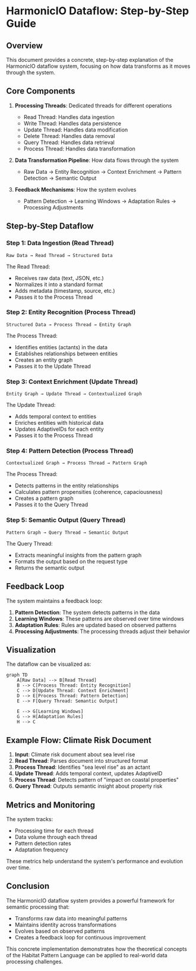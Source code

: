 # HarmonicIO Dataflow: Step-by-Step Guide

## Overview

This document provides a concrete, step-by-step explanation of the HarmonicIO dataflow system, focusing on how data transforms as it moves through the system.

## Core Components

1. **Processing Threads**: Dedicated threads for different operations
   - Read Thread: Handles data ingestion
   - Write Thread: Handles data persistence
   - Update Thread: Handles data modification
   - Delete Thread: Handles data removal
   - Query Thread: Handles data retrieval
   - Process Thread: Handles data transformation

2. **Data Transformation Pipeline**: How data flows through the system
   - Raw Data → Entity Recognition → Context Enrichment → Pattern Detection → Semantic Output

3. **Feedback Mechanisms**: How the system evolves
   - Pattern Detection → Learning Windows → Adaptation Rules → Processing Adjustments

## Step-by-Step Dataflow

### Step 1: Data Ingestion (Read Thread)
```
Raw Data → Read Thread → Structured Data
```

The Read Thread:
- Receives raw data (text, JSON, etc.)
- Normalizes it into a standard format
- Adds metadata (timestamp, source, etc.)
- Passes it to the Process Thread

### Step 2: Entity Recognition (Process Thread)
```
Structured Data → Process Thread → Entity Graph
```

The Process Thread:
- Identifies entities (actants) in the data
- Establishes relationships between entities
- Creates an entity graph
- Passes it to the Update Thread

### Step 3: Context Enrichment (Update Thread)
```
Entity Graph → Update Thread → Contextualized Graph
```

The Update Thread:
- Adds temporal context to entities
- Enriches entities with historical data
- Updates AdaptiveIDs for each entity
- Passes it to the Process Thread

### Step 4: Pattern Detection (Process Thread)
```
Contextualized Graph → Process Thread → Pattern Graph
```

The Process Thread:
- Detects patterns in the entity relationships
- Calculates pattern propensities (coherence, capaciousness)
- Creates a pattern graph
- Passes it to the Query Thread

### Step 5: Semantic Output (Query Thread)
```
Pattern Graph → Query Thread → Semantic Output
```

The Query Thread:
- Extracts meaningful insights from the pattern graph
- Formats the output based on the request type
- Returns the semantic output

## Feedback Loop

The system maintains a feedback loop:

1. **Pattern Detection**: The system detects patterns in the data
2. **Learning Windows**: These patterns are observed over time windows
3. **Adaptation Rules**: Rules are updated based on observed patterns
4. **Processing Adjustments**: The processing threads adjust their behavior

## Visualization

The dataflow can be visualized as:

```mermaid
graph TD
    A[Raw Data] --> B[Read Thread]
    B --> C[Process Thread: Entity Recognition]
    C --> D[Update Thread: Context Enrichment]
    D --> E[Process Thread: Pattern Detection]
    E --> F[Query Thread: Semantic Output]
    
    E --> G[Learning Windows]
    G --> H[Adaptation Rules]
    H --> C
```

## Example Flow: Climate Risk Document

1. **Input**: Climate risk document about sea level rise
2. **Read Thread**: Parses document into structured format
3. **Process Thread**: Identifies "sea level rise" as an actant
4. **Update Thread**: Adds temporal context, updates AdaptiveID
5. **Process Thread**: Detects pattern of "impact on coastal properties"
6. **Query Thread**: Outputs semantic insight about property risk

## Metrics and Monitoring

The system tracks:
- Processing time for each thread
- Data volume through each thread
- Pattern detection rates
- Adaptation frequency

These metrics help understand the system's performance and evolution over time.

## Conclusion

The HarmonicIO dataflow system provides a powerful framework for semantic processing that:
- Transforms raw data into meaningful patterns
- Maintains identity across transformations
- Evolves based on observed patterns
- Creates a feedback loop for continuous improvement

This concrete implementation demonstrates how the theoretical concepts of the Habitat Pattern Language can be applied to real-world data processing challenges.

